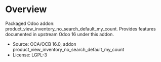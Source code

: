 # Overview

Packaged Odoo addon: product_view_inventory_no_search_default_my_count. Provides features documented in upstream Odoo 16 under this addon.

- Source: OCA/OCB 16.0, addon product_view_inventory_no_search_default_my_count
- License: LGPL-3
